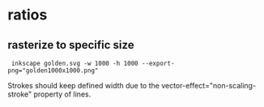 # ratios

## rasterize to specific size

     inkscape golden.svg -w 1000 -h 1000 --export-png="golden1000x1000.png"
     
Strokes should keep defined width due to the vector-effect="non-scaling-stroke" property of lines.
